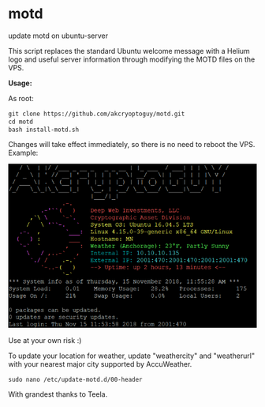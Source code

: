 # motd
update motd on ubuntu-server

This script replaces the standard Ubuntu welcome message with a Helium logo and useful server information through modifying the MOTD files on the VPS.

**Usage:**

As root:
```
git clone https://github.com/akcryoptoguy/motd.git
cd motd
bash install-motd.sh
```

Changes will take effect immediately, so there is no need to reboot the VPS. Example:


<img src="final.png" alt="Example" class="inline"/>


Use at your own risk :)

To update your location for weather, update "weathercity" and "weatherurl" with your nearest major city supported by AccuWeather.

```
sudo nano /etc/update-motd.d/00-header
```

With grandest thanks to Teela.
